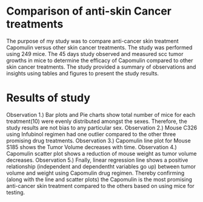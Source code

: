 # Comparison of anti-skin Cancer treatments

The purpose of my study was to compare anti-cancer skin treatment Capomulin versus other skin cancer treatments. The study was performed using 249 mice. The 45 days study observed and measured scc tumor growths in mice to determine the efficacy of Capomulin compared to other skin cancer treatments. The study provided a summary of observations and insights using tables and figures to present the study results. 

# Results of study
                   
   Observation 1.) Bar plots and Pie charts show total number of mice for each treatment(10) were evenly distributed
                   amongst the sexes. Therefore, the study results are not bias to any particular sex.
   Observation 2.) Mouse C326 using Infubinol regimen had one outlier compared to the other three promising drug treatments.
   Observation 3.) Capomulin line plot for Mouse S185 shows the Tumor Volume decreases with time.
   Observation 4.) Capomulin scatter plot shows a reduction of mouse weight as tumor volume decreases.
   Observation 5.) Fnally, linear regression line shows a positive relationship (independent and dependentht variables go up)
                   between tumor volume and weight using Capomulin drug regimen. Thereby confirming (along with the line
                   and scatter plots) the Capomulin is the most promising anti-cancer skin treatment compared to the others
                   based on using mice for testing. 
